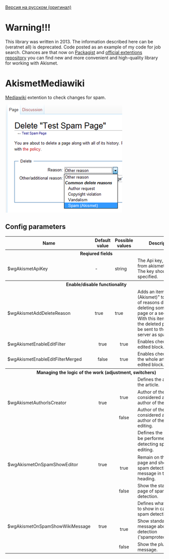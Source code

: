 [Версия на русском (оригинал)](README.ru.md)

# Warning!!!

This library was written in 2013. The information described here can be (veratnet all) is deprecated. Code posted as an example of my code for job search. Chances are that now on [Packagist](https://packagist.org/search/?q=akismet) and [official extentions repository](https://www.mediawiki.org/wiki/Category:Extensions_by_category) you can find new and more convenient and high-quality library for working with Akismet.

# AkismetMediawiki
[Mediawiki](https://www.mediawiki.org/wiki/MediaWiki) extention to check changes for spam.

![AkismetMediawiki](screenshots/Delete.png)


## Config parameters

<table>
    <tbody>
        <tr style="text-align: center;">
            <th>Name</th>
            <th>Default value</th>
            <th>Possible values</th>
            <th>Description</th>
        </tr>
        <tr>
            <th colspan="4">Reqiured fields</th>
        </tr>
        <tr>
            <td>$wgAkismetApiKey</td>
            <td>-</td>
            <td>string</td>
            <td>The Api key, received from akismet.com. The key should be specified.</td>
        </tr>
        <tr>
            <th colspan="4">Enable/disable functionality</th>
        </tr>
        <tr>
            <td>$wgAkismetAddDeleteReason</td>
            <td>true</td>
            <td>true</td>
            <td style="vertical-align: bottom;">Adds an item "Spam (Akismet)" to the  list of reasons during deleting something (a page or a section). With this  item chosen, the deleted page will be sent to the Akismet server as spam.</td>
        </tr>
        <tr>
            <td>$wgAkismetEnableEditFilter</td>
            <td style="text-align: center;">true</td>
            <td style="text-align: center;">true</td>
            <td style="vertical-align: bottom;">Enables checking just edited block.</td>
        </tr>
        <tr>
            <td>$wgAkismetEnableEditFilterMerged</td>
            <td style="text-align: center;">false</td>
            <td style="text-align: center;">true</td>
            <td style="vertical-align: bottom;">Enables checking of the whole article with edited block.</td>
        </tr>
        <tr>
            <th colspan="4">Managing the logic of the work (adjustment, switchers)</th>
        </tr>
        <tr>
            <td rowspan="3">$wgAkismetAuthorIsCreator</td>
            <td rowspan="3" style="text-align: center;">true</td>
            <td style="text-align: center;">&nbsp;</td>
            <td style="vertical-align: bottom;">Defines the author of the article.</td>
        </tr>
        <tr>
            <td style="text-align: center;">true</td>
            <td style="vertical-align: bottom;">Author of the article is considered  as the author of the page.</td>
        </tr>
        <tr>
            <td style="text-align: center;">false</td>
            <td style="vertical-align: bottom;">Author of the article is considered  as the author of the last editing.</td>
        </tr>
        <tr style="font-size:11pt">
            <td rowspan="3">$wgAkismetOnSpamShowEditor</td>
            <td rowspan="3" style="text-align: center;">true</td>
            <td style="text-align: center;">&nbsp;</td>
            <td style="vertical-align: bottom;">Defines the actions to be performed when detecting spam in editing.</td>
        </tr>
        <tr>
            <td style="text-align: center;">true</td>
            <td style="vertical-align: bottom;">Remain on the editing page and show the spam detection message in the heading.</td>
        </tr>
        <tr>
            <td style="text-align: center;">false</td>
            <td style="vertical-align: bottom;">Show the standard page of spam detection.</td>
        </tr>
        <tr>
            <td rowspan="3">$wgAkismetOnSpamShowWikiMessage</td>
            <td rowspan="3" style="text-align: center;">true</td>
            <td style="text-align: center;">&nbsp;</td>
            <td style="vertical-align: bottom;">Defines what message to show in case of spam detection.</td>
        </tr>
        <tr>
            <td style="text-align: center;">true</td>
            <td style="vertical-align: bottom;">Show standard message about spam detection ('spamprotectiontext').</td>
        </tr>
        <tr>
            <td style="text-align: center;">false</td>
            <td style="vertical-align: bottom;">Show the plugin message.</td>
        </tr>
    </tbody>
</table>
